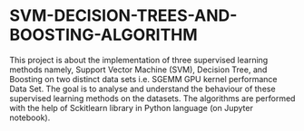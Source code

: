 # SVM-DECISION-TREES-AND-BOOSTING-ALGORITHM
This project is about the implementation of three supervised learning methods namely, Support Vector Machine (SVM), Decision Tree, and Boosting on two distinct data sets i.e. SGEMM GPU kernel performance Data Set. The goal is to analyse and understand the behaviour of these supervised learning methods on the datasets. The algorithms are performed with the help of Sckitlearn library in Python language (on Jupyter notebook).
